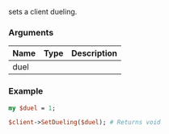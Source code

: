 sets a client dueling.
### Arguments
**Name**|**Type**|**Description**
:---|:---|:---
duel||

### Example

```perl
my $duel = 1;

$client->SetDueling($duel); # Returns void
```